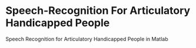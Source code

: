 # Speech-Recognition For Articulatory Handicapped People
Speech Recognition for Articulatory Handicapped People in Matlab
